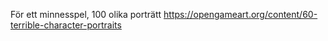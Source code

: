 För ett minnesspel, 100 olika porträtt
https://opengameart.org/content/60-terrible-character-portraits
